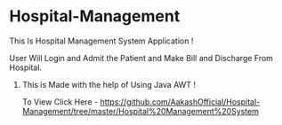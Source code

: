 # Hospital-Management

This Is Hospital Management System Application !

User Will Login and Admit the Patient and Make Bill and Discharge From Hospital.

1. This is Made with the help of Using Java AWT ! 


   To View Click Here - https://github.com/AakashOfficial/Hospital-Management/tree/master/Hospital%20Management%20System
